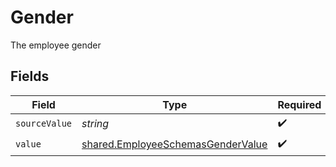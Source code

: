 # Gender

The employee gender


## Fields

| Field                                                                                         | Type                                                                                          | Required                                                                                      | Description                                                                                   |
| --------------------------------------------------------------------------------------------- | --------------------------------------------------------------------------------------------- | --------------------------------------------------------------------------------------------- | --------------------------------------------------------------------------------------------- |
| `sourceValue`                                                                                 | *string*                                                                                      | :heavy_check_mark:                                                                            | N/A                                                                                           |
| `value`                                                                                       | [shared.EmployeeSchemasGenderValue](../../../sdk/models/shared/employeeschemasgendervalue.md) | :heavy_check_mark:                                                                            | N/A                                                                                           |